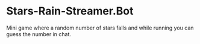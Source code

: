 # Stars-Rain-Streamer.Bot
Mini game where a random number of stars falls and while running you can guess the number in chat.
